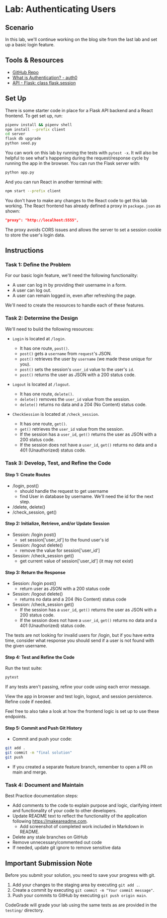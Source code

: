 # Lab: Authenticating Users

## Scenario

In this lab, we'll continue working on the blog site from the last lab and set
up a basic login feature.

## Tools & Resources

- [GitHub Repo](https://github.com/learn-co-curriculum/flask-authenticating-users-lab)
- [What is Authentication? - auth0](https://auth0.com/intro-to-iam/what-is-authentication)
- [API - Flask: class flask.session](https://flask.palletsprojects.com/en/2.2.x/api/#flask.session)

## Set Up

There is some starter code in place for a Flask API backend and a React
frontend. To get set up, run:

```bash
pipenv install && pipenv shell
npm install --prefix client
cd server
flask db upgrade
python seed.py
```

You can work on this lab by running the tests with `pytest -x`. It will also be
helpful to see what's happening during the request/response cycle by running the
app in the browser. You can run the Flask server with:

```bash
python app.py
```

And you can run React in another terminal with:

```bash
npm start --prefix client
```

You don't have to make any changes to the React code to get this lab working.
The React frontend has already defined a proxy in `package.json` as shown:

```json
"proxy": "http://localhost:5555",
```

The proxy avoids CORS issues and allows the server to set a session cookie to
store the user's login data.

## Instructions

### Task 1: Define the Problem

For our basic login feature, we'll need the following functionality:

- A user can log in by providing their username in a form.
- A user can log out.
- A user can remain logged in, even after refreshing the page.

We'll need to create the resources to handle each of these features.

### Task 2: Determine the Design

We'll need to build the following resources:

- `Login` is located at `/login`.

  - It has one route, `post()`.
  - `post()` gets a `username` from `request`'s JSON.
  - `post()` retrieves the user by `username` (we made these unique for you).
  - `post()` sets the session's `user_id` value to the user's `id`.
  - `post()` returns the user as JSON with a 200 status code.

- `Logout` is located at `/logout`.

  - It has one route, `delete()`.
  - `delete()` removes the `user_id` value from the session.
  - `delete()` returns no data and a 204 (No Content) status code.

- `CheckSession` is located at `/check_session`.
  - It has one route, `get()`.
  - `get()` retrieves the `user_id` value from the session.
  - If the session has a `user_id`, `get()` returns the user as JSON with a 200
    status code.
  - If the session does not have a `user_id`, `get()` returns no data and a 401
    (Unauthorized) status code.

### Task 3: Develop, Test, and Refine the Code

#### Step 1: Create Routes

- /login, post()
  - should handle the request to get username
  - find User in database by username. We'll need the id for the next step.
- /delete, delete()
- /check_session, get()

#### Step 2: Initialize, Retrieve, and/or Update Session

- Session: /login post()
  - set session['user_id'] to the found user's id
- Session: /logout delete()
  - remove the value for session['user_id']
- Session: /check_session get()
  - get current value of session['user_id'] (it may not exist)

#### Step 3: Return the Response

- Session: /login post()
  - return user as JSON with a 200 status code
- Session: /logout delete()
  - returns no data and a 204 (No Content) status code
- Session: /check_session get()
  - If the session has a `user_id`, `get()` returns the user as JSON with a 200
    status code.
  - If the session does not have a `user_id`, `get()` returns no data and a 401
    (Unauthorized) status code.

The tests are not looking for invalid users for /login, but if you have extra time, consider what response you should send if a user is not found with the given username.

#### Step 4: Test and Refine the Code

Run the test suite:

```bash
pytest
```

If any tests aren't passing, refine your code using each error message.

View the app in browser and test login, logout, and session persistence. Refine code if needed.

Feel free to also take a look at how the frontend logic is set up to use these endpoints.

#### Step 5: Commit and Push Git History

* Commit and push your code:

```bash
git add .
git commit -m "final solution"
git push
```

* If you created a separate feature branch, remember to open a PR on main and merge.

### Task 4: Document and Maintain

Best Practice documentation steps:
* Add comments to the code to explain purpose and logic, clarifying intent and functionality of your code to other developers.
* Update README text to reflect the functionality of the application following https://makeareadme.com. 
  * Add screenshot of completed work included in Markdown in README.
* Delete any stale branches on GitHub
* Remove unnecessary/commented out code
* If needed, update git ignore to remove sensitive data

## Important Submission Note

Before you submit your solution, you need to save your progress with git.

1. Add your changes to the staging area by executing `git add .`.
2. Create a commit by executing `git commit -m "Your commit message"`.
3. Push your commits to GitHub by executing `git push origin main`.

CodeGrade will grade your lab using the same tests as are provided in the `testing/` directory.
